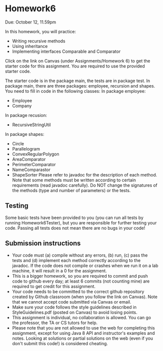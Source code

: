 # Homework6
Due: October 12, 11.59pm

In this homework, you will practice:
- Writing recursive methods
- Using inheritance
- Implementing interfaces Comparable and Comparator

Click on the link on Canvas (under Assignments/Homework 6) to get the starter code for this assignment. 
You are required to use the provided starter code.

The starter code is in the package main, the tests are in package test. In package main, there are three packages: employee, recursion and shapes.
You need to fill in code in the following classes:
In package employee:
- Employee
- Company

In package recusion:
- RecursiveStringUtil

In package shapes:
- Circle
- Parallelogram
- ConvexRegularPolygon
- AreaComparator
- PerimeterComparator
- NameComparastor
- ShapeSorter
Please refer to javadoc for the description of each method. Note that some methods must be written according to certain requirements
(read javadoc carefully). Do NOT change the signatures of the methods (type and number of parameters) or the tests.

## Testing
Some basic tests have been provided to you (you can run all tests by running Homework6Tester), 
but you are responsible for further testing your code. Passing all tests does not mean there are no bugs in your code!

## Submission instructions
- Your code must (a) compile without any errors, (b) run, (c) pass the tests and (d) implement each method correctly according to the javadoc. 
 If the code does not compile or crashes when we run it on a lab machine, it will result in a 0 for the assignment. 
- This is a bigger homework, so you are required to commit and push code to github every day; at least 6 commits (not counting mine) are 
required  to  get credit for this assignment.
 - Your code needs to be committed to the correct github repository created by Github classroom (when you follow the link on Canvas). 
 Note that we cannot accept code submitted via Canvas or email. 
- Make sure your code follows the style guidelines described in StyleGuidelines.pdf (posted on Canvas) to avoid losing points.
- This assignment is individual, no collaboration is allowed. You can go the professor, the TA or CS tutors for help. 
- Please note that you are not allowed to use the web for completing this assignment, except for using Java 8 API and instructor's examples and notes. 
Looking at solutions or partial solutions on the web (even if you don't submit this code!) is considered cheating.
